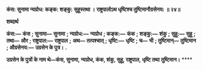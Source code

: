 **कंस: सुनामा न्यग्रोध: कङ्क: शङ्कु: सुहूस्तथा ।** **राष्ट्रपालोऽथ धृष्टिश्च तुष्टिमानौग्रसेनय: ॥ २४॥** 

**शब्दार्थ** 

**कंस:—** **कंस** **; सुनामा—** **सुनामा** **; न्यग्रोध:—** **न्यग्रोध** **; कङ्क:—** **कंक** **; शङ्कु:—** **शंकु** **; सुहू:—** **सुहू** **; तथा—** **और** **; राष्ट्रपाल:—** **राष्ट्रपाल** **;** **अथ—** **तत्पश्चात्** **; धृष्टि:—** **धृष्टि** **; च—** **भी** **; तुष्टिमान्—** **तुष्टिमान** **; औग्रसेनय:—** **उग्रसेन के पुत्र।** **.** 

**उग्रसेन के पुत्रों के नाम थे—कंस, सुनामा, न्यग्रोध, कंक, शंकु, सुहू, राष्ट्रपाल, धृष्टि तथा** **तुष्टिमान।** **** 